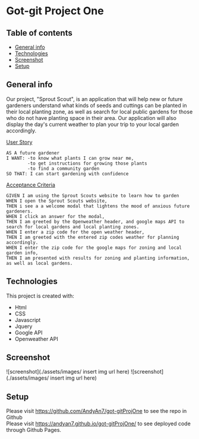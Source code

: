 # Got-git Project One

## Table of contents
* [General info](#general-info)
* [Technologies](#technologies)
* [Screenshot](#Screenshot)
* [Setup](#setup)

## General info
Our project, "Sprout Scout", is an application that will help new or future gardeners understand what kinds of seeds and cuttings can be planted in their local
planting zone, as well as search for local public gardens for those who do not have planting space in their area. Our application will also display the day's current weather to plan your trip to your local garden accordingly.


<ins>User Story</ins>

```
AS A future gardener
I WANT: -to know what plants I can grow near me,
        -to get instructions for growing those plants
        -to find a community garden
SO THAT: I can start gardening with confidence
```
<ins>Acceptance Criteria</ins>

```
GIVEN I am using the Sprout Scouts website to learn how to garden 
WHEN I open the Sprout Scouts website, 
THEN i see a a welcome modal that lightens the mood of anxious future gardeners.
WHEN I click an answer for the modal, 
THEN I am greeted by the Openweather header, and google maps API to search for local gardens and local planting zones.
WHEN I enter a zip code for the open weather header,
THEN I am greeted with the entered zip codes weather for planning accordingly.
WHEN I enter the zip code for the google maps for zoning and local garden info,
THEN I am presented with results for zoning and planting information, as well as local gardens.

```
	
## Technologies
This project is created with:
* Html
* CSS
* Javascript
* Jquery
* Google API
* Openweather API

## Screenshot
![screenshot](./assets/images/ insert img url here)
![screenshot](./assets/images/ insert img url here)

## Setup

Please visit https://github.com/AndyAn7/got-gitProjOne to see the repo in Github
<br/>
Please visit https://andyan7.github.io/got-gitProjOne/ to see deployed code through Github Pages.

